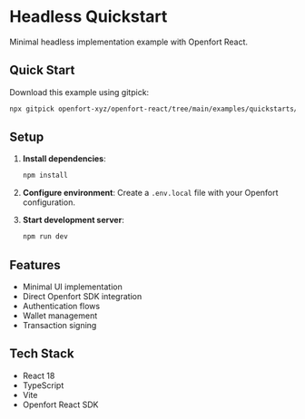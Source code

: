 # Headless Quickstart

Minimal headless implementation example with Openfort React.

## Quick Start

Download this example using gitpick:

```bash
npx gitpick openfort-xyz/openfort-react/tree/main/examples/quickstarts/headless openfort-headless && cd openfort-headless
```

## Setup

1. **Install dependencies**:
   ```bash
   npm install
   ```

2. **Configure environment**:
   Create a `.env.local` file with your Openfort configuration.

3. **Start development server**:
   ```bash
   npm run dev
   ```

## Features

- Minimal UI implementation
- Direct Openfort SDK integration
- Authentication flows
- Wallet management
- Transaction signing

## Tech Stack

- React 18
- TypeScript
- Vite
- Openfort React SDK